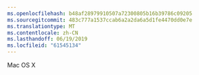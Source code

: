 ```yaml
---
ms.openlocfilehash: b48af28979910507a72300805b16b39786c09205
ms.sourcegitcommit: 483c777a1537ccab6a2a2da6a5d1fe4470dd0e7e
ms.translationtype: MT
ms.contentlocale: zh-CN
ms.lasthandoff: 06/19/2019
ms.locfileid: "61545134"
---
```

Mac OS X
